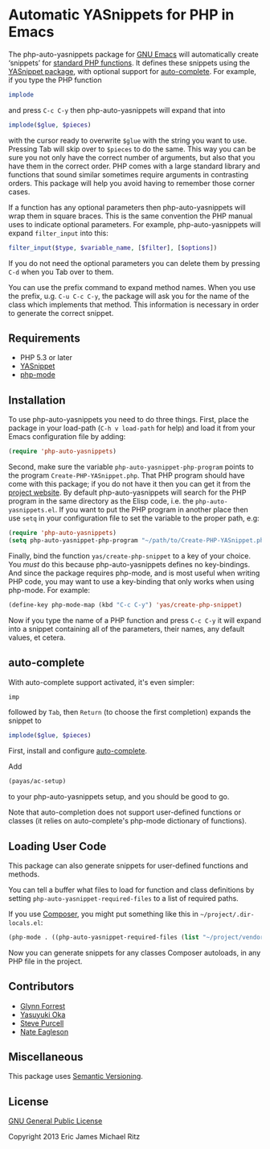 Automatic YASnippets for PHP in Emacs
=====================================

The php-auto-yasnippets package for [GNU Emacs][emacs] will
automatically create ‘snippets’ for [standard PHP functions][php].  It
defines these snippets using the [YASnippet package][yas], with optional
support for [auto-complete][auto-complete].  For
example, if you type the PHP function

```php
implode
```

and press `C-c C-y` then php-auto-yasnippets will expand that into

```php
implode($glue, $pieces)
```

with the cursor ready to overwrite `$glue` with the string you want to
use.  Pressing Tab will skip over to `$pieces` to do the
same.  This way you can be sure you not only have the correct number
of arguments, but also that you have them in the correct order.  PHP
comes with a large standard library and functions that sound similar
sometimes require arguments in contrasting orders.  This package will
help you avoid having to remember those corner cases.

If a function has any optional parameters then php-auto-yasnippets
will wrap them in square braces.  This is the same convention the PHP
manual uses to indicate optional parameters.  For example,
php-auto-yasnippets will expand `filter_input` into this:

```php
filter_input($type, $variable_name, [$filter], [$options])
```

If you do not need the optional parameters you can delete them by
pressing `C-d` when you Tab over to them.

You can use the prefix command to expand method names.  When you use
the prefix, u.g. `C-u C-c C-y`, the package will ask you for the name
of the class which implements that method.  This information is
necessary in order to generate the correct snippet.

Requirements
------------

* PHP 5.3 or later
* [YASnippet][yas]
* [php-mode][php-mode]

Installation
------------

To use php-auto-yasnippets you need to do three things.  First, place
the package in your load-path (`C-h v load-path` for help) and load it
from your Emacs configuration file by adding:

```lisp
(require 'php-auto-yasnippets)
```

Second, make sure the variable `php-auto-yasnippet-php-program` points
to the program `Create-PHP-YASnippet.php`.  That PHP program should
have come with this package; if you do not have it then you can get it
from the [project website][home].  By default php-auto-yasnippets will
search for the PHP program in the same directory as the Elisp code,
i.e. the `php-auto-yasnippets.el`.  If you want to put the PHP program
in another place then use `setq` in your configuration file to set the
variable to the proper path, e.g:

```lisp
(require 'php-auto-yasnippets)
(setq php-auto-yasnippet-php-program "~/path/to/Create-PHP-YASnippet.php")
```

Finally, bind the function `yas/create-php-snippet` to a key of your
choice.  You *must* do this because php-auto-yasnippets defines no
key-bindings.  And since the package requires php-mode, and is most
useful when writing PHP code, you may want to use a key-binding that
only works when using php-mode.  For example:

```lisp
(define-key php-mode-map (kbd "C-c C-y") 'yas/create-php-snippet)
```

Now if you type the name of a PHP function and press `C-c C-y` it will
expand into a snippet containing all of the parameters, their names,
any default values, et cetera.


auto-complete
-------------

With auto-complete support activated, it's even simpler:

```php
imp
```

followed by `Tab`, then `Return` (to choose the first completion) expands the
snippet to

```php
implode($glue, $pieces)
```

First, install and configure [auto-complete][auto-complete].

Add

```lisp
(payas/ac-setup)
```

to your php-auto-yasnippets setup, and you should be good to go.

Note that auto-completion does not support user-defined functions or
classes (it relies on auto-complete's php-mode dictionary of functions).


Loading User Code
-----------------

This package can also generate snippets for user-defined functions and methods.

You can tell a buffer what files to load for function and class definitions by
setting `php-auto-yasnippet-required-files` to a list of required paths.

If you use [Composer](http://getcomposer.org/), you might put something like
this in `~/project/.dir-locals.el`:

```lisp
(php-mode . ((php-auto-yasnippet-required-files (list "~/project/vendor/autoload.php"))))
```

Now you can generate snippets for any classes Composer autoloads, in any PHP
file in the project.


Contributors
------------

* [Glynn Forrest](http://glynnforrest.com)
* [Yasuyuki Oka](http://yasuyk.github.io/)
* [Steve Purcell](http://www.sanityinc.com/)
* [Nate Eagleson](http://www.nateeag.com/)


Miscellaneous
-------------

This package uses [Semantic Versioning][semver].


License
-------

[GNU General Public License][gpl]

Copyright 2013 Eric James Michael Ritz



[emacs]: http://www.gnu.org/software/emacs/
[php]: http://php.net/
[yas]: https://github.com/capitaomorte/yasnippet
[auto-complete]: https://github.com/auto-complete/auto-complete
[php-mode]: https://github.com/ejmr/php-mode
[gpl]: http://www.gnu.org/copyleft/gpl.html
[home]: https://github.com/ejmr/php-auto-yasnippets
[semver]: http://semver.org/

